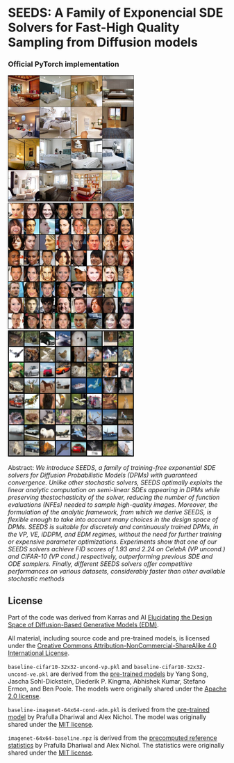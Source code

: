 # SEEDS: A Family of Exponencial SDE Solvers for Fast-High Quality Sampling from Diffusion models
### Official PyTorch implementation 

<p float="left">
  <img src="/assets/grid_bedroom.png" width="290" />
  <img src="/assets/grid_celeba.png" width="290" />
  <img src="/assets/grid_cifar10.png" width="290" /> 
</p>

Abstract: *We introduce SEEDS, a family of training-free exponential SDE solvers for Diffusion Probabilistic Models (DPMs) with guaranteed convergence. Unlike other stochastic solvers, SEEDS optimally exploits the linear analytic computation on semi-linear SDEs appearing in DPMs while preserving thestochasticity of the solver, reducing the number of function evaluations (NFEs) needed to sample high-quality images. Moreover, the formulation of the analytic framework, from which we derive SEEDS, is flexible enough to take into account many choices in the design space of DPMs. SEEDS is suitable for discretely and continuously trained DPMs, in the VP, VE, iDDPM, and EDM regimes, without the need for further training or expensive parameter optimizations. Experiments show that one of our SEEDS solvers achieve FID scores of 1.93 and 2.24 on CelebA (VP uncond.) and CIFAR-10 (VP cond.) respectively, outperforming previous SDE and ODE samplers. Finally, different SEEDS solvers offer competitive performances on various datasets, considerably faster than other available stochastic methods*



## License

Part of the code was derived from Karras and Al [Elucidating the Design Space of Diffusion-Based Generative Models (EDM)](https://github.com/NVlabs/edm).

All material, including source code and pre-trained models, is licensed under the [Creative Commons Attribution-NonCommercial-ShareAlike 4.0 International License](http://creativecommons.org/licenses/by-nc-sa/4.0/).

`baseline-cifar10-32x32-uncond-vp.pkl` and `baseline-cifar10-32x32-uncond-ve.pkl` are derived from the [pre-trained models](https://github.com/yang-song/score_sde_pytorch) by Yang Song, Jascha Sohl-Dickstein, Diederik P. Kingma, Abhishek Kumar, Stefano Ermon, and Ben Poole. The models were originally shared under the [Apache 2.0 license](https://github.com/yang-song/score_sde_pytorch/blob/main/LICENSE).

`baseline-imagenet-64x64-cond-adm.pkl` is derived from the [pre-trained model](https://github.com/openai/guided-diffusion) by Prafulla Dhariwal and Alex Nichol. The model was originally shared under the [MIT license](https://github.com/openai/guided-diffusion/blob/main/LICENSE).

`imagenet-64x64-baseline.npz` is derived from the [precomputed reference statistics](https://github.com/openai/guided-diffusion/tree/main/evaluations) by Prafulla Dhariwal and Alex Nichol. The statistics were
originally shared under the [MIT license](https://github.com/openai/guided-diffusion/blob/main/LICENSE).

